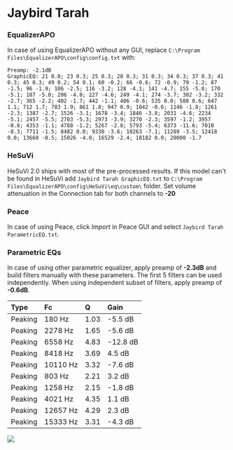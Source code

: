 # Jaybird Tarah

### EqualizerAPO
In case of using EqualizerAPO without any GUI, replace `C:\Program Files\EqualizerAPO\config\config.txt`
with:
```
Preamp: -2.1dB
GraphicEQ: 21 0.0; 23 0.3; 25 0.3; 28 0.3; 31 0.3; 34 0.3; 37 0.3; 41 0.3; 45 0.3; 49 0.2; 54 0.1; 60 -0.2; 66 -0.6; 72 -0.9; 79 -1.2; 87 -1.5; 96 -1.9; 106 -2.5; 116 -3.2; 128 -4.1; 141 -4.7; 155 -5.0; 170 -5.1; 187 -5.0; 206 -4.8; 227 -4.6; 249 -4.1; 274 -3.7; 302 -3.2; 332 -2.7; 365 -2.2; 402 -1.7; 442 -1.1; 486 -0.6; 535 0.0; 588 0.6; 647 1.1; 712 1.7; 783 1.9; 861 1.8; 947 0.9; 1042 -0.6; 1146 -1.8; 1261 -2.3; 1387 -2.7; 1526 -3.1; 1678 -3.4; 1846 -3.8; 2031 -4.6; 2234 -5.1; 2457 -5.5; 2703 -5.3; 2973 -3.9; 3270 -2.3; 3597 -1.2; 3957 -0.8; 4353 -1.1; 4788 -1.2; 5267 -2.8; 5793 -5.4; 6373 -11.6; 7010 -8.3; 7711 -1.5; 8482 0.0; 9330 -3.6; 10263 -7.1; 11289 -3.5; 12418 0.0; 13660 -0.5; 15026 -4.0; 16529 -2.4; 18182 0.0; 20000 -1.7
```

### HeSuVi
HeSuVi 2.0 ships with most of the pre-processed results. If this model can't be found in HeSuVi add
`Jaybird Tarah GraphicEQ.txt` to `C:\Program Files\EqualizerAPO\config\HeSuVi\eq\custom\` folder.
Set volume attenuation in the Connection tab for both channels to **-20**

### Peace
In case of using Peace, click *Import* in Peace GUI and select `Jaybird Tarah ParametricEQ.txt`.

### Parametric EQs
In case of using other parametric equalizer, apply preamp of **-2.3dB** and build filters manually
with these parameters. The first 5 filters can be used independently.
When using independent subset of filters, apply preamp of **-0.6dB**.

| Type    | Fc       |    Q | Gain     |
|:--------|:---------|:-----|:---------|
| Peaking | 180 Hz   | 1.03 | -5.5 dB  |
| Peaking | 2278 Hz  | 1.65 | -5.6 dB  |
| Peaking | 6558 Hz  | 4.83 | -12.8 dB |
| Peaking | 8418 Hz  | 3.69 | 4.5 dB   |
| Peaking | 10110 Hz | 3.32 | -7.6 dB  |
| Peaking | 803 Hz   | 2.21 | 3.2 dB   |
| Peaking | 1258 Hz  | 2.15 | -1.8 dB  |
| Peaking | 4021 Hz  | 4.35 | 1.1 dB   |
| Peaking | 12657 Hz | 4.29 | 2.3 dB   |
| Peaking | 15333 Hz | 3.31 | -4.3 dB  |

![](https://raw.githubusercontent.com/jaakkopasanen/AutoEq/master/results/rtings/avg/Jaybird%20Tarah/Jaybird%20Tarah.png)